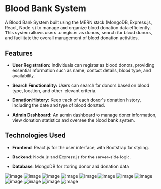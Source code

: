 #  Blood Bank System

A Blood Bank System built using the MERN stack (MongoDB, Express.js, React, Node.js) to manage and organize blood donation data efficiently. This system allows users to register as donors, search for blood donors, and facilitate the overall management of blood donation activities.

## Features

- **User Registration:** Individuals can register as blood donors, providing essential information such as name, contact details, blood type, and availability.

- **Search Functionality:** Users can search for donors based on blood type, location, and other relevant criteria.

- **Donation History:** Keep track of each donor's donation history, including the date and type of blood donated.

- **Admin Dashboard:** An admin dashboard to manage donor information, view donation statistics and oversee the blood bank system.

## Technologies Used

- **Frontend:** React.js for the user interface, with Bootstrap for styling.

- **Backend:** Node.js and Express.js for the server-side logic.

- **Database:** MongoDB for storing donor and donation data.


![image](https://github.com/Parasmani29/The-Blood-Bank-App/assets/109508933/11fe10a4-ef20-45b2-9304-166f16cfb829)
![image](https://github.com/Parasmani29/The-Blood-Bank-App/assets/109508933/1181c2a1-fcc8-4ff9-8cfb-482116b381c3)
![image](https://github.com/Parasmani29/The-Blood-Bank-App/assets/109508933/d034aa95-adb1-4fc7-b04f-b07e07852f54)
![image](https://github.com/Parasmani29/The-Blood-Bank-App/assets/109508933/ca1f298c-7ed9-48c1-8abe-7ae519701b78)
![image](https://github.com/Parasmani29/The-Blood-Bank-App/assets/109508933/a6621c48-a9cd-4a70-b7ea-250071a191c4)
![image](https://github.com/Parasmani29/The-Blood-Bank-App/assets/109508933/165e0429-82ce-4bd6-af22-83fd0681ddba)
![image](https://github.com/Parasmani29/The-Blood-Bank-App/assets/109508933/f8207845-1fdd-49cb-a512-d9266e19e3b5)
![image](https://github.com/Parasmani29/The-Blood-Bank-App/assets/109508933/e1155437-4386-4b68-91cf-f0b0ddd4131c)
![image](https://github.com/Parasmani29/The-Blood-Bank-App/assets/109508933/2147816c-b17e-4d48-a8df-98987a76e7fa)
![image](https://github.com/Parasmani29/The-Blood-Bank-App/assets/109508933/f57ae915-b29d-4169-a9c6-682b86a42bf0)
![image](https://github.com/Parasmani29/The-Blood-Bank-App/assets/109508933/74e1ccb2-f4a6-49a3-98b2-fafc54c9bc87)
![image](https://github.com/Parasmani29/The-Blood-Bank-App/assets/109508933/1493812b-6d6a-48d1-a9f4-a42895f86332)
